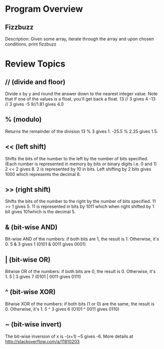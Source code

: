# Program Overview

## Fizzbuzz
Description: Given some array, iterate through the array and upon chosen conditions, print fizzbuzz

# Review Topics

## // (divide and floor)

Divide x by y and round the answer down to the nearest integer value. Note that if one of the values is a float, you'll get back a float.
13 // 3 gives 4
-13 // 3 gives -5
9//1.81 gives 4.0

## % (modulo)

Returns the remainder of the division
13 % 3 gives 1. -25.5 % 2.25 gives 1.5.

## << (left shift)

Shifts the bits of the number to the left by the number of bits specified. (Each number is represented in memory by bits or binary digits i.e. 0 and 1)
2 << 2 gives 8. 2 is represented by 10 in bits.
Left shifting by 2 bits gives 1000 which represents the decimal 8.

## >> (right shift)

Shifts the bits of the number to the right by the number of bits specified.
11 >> 1 gives 5.
11 is represented in bits by 1011 which when right shifted by 1 bit gives 101which is the decimal 5.

## & (bit-wise AND)

Bit-wise AND of the numbers: if both bits are 1, the result is 1. Otherwise, it's 0.
5 & 3 gives 1 (0101 & 0011 gives 0001)

## | (bit-wise OR)

Bitwise OR of the numbers: if both bits are 0, the result is 0. Otherwise, it's 1.
5 | 3 gives 7 (0101 | 0011 gives 0111)

## ^ (bit-wise XOR)

Bitwise XOR of the numbers: if both bits (1 or 0) are the same, the result is 0. Otherwise, it's 1.
5 ^ 3 gives 6 (O101 ^ 0011 gives 0110)

## ~ (bit-wise invert)

The bit-wise inversion of x is -(x+1)
~5 gives -6. More details at http://stackoverflow.com/a/11810203